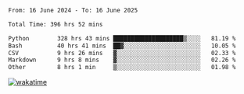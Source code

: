 <!--START_SECTION:waka-->

```txt
From: 16 June 2024 - To: 16 June 2025

Total Time: 396 hrs 52 mins

Python        328 hrs 43 mins ████████████████████▒░░░░   81.19 %
Bash          40 hrs 41 mins  ██▓░░░░░░░░░░░░░░░░░░░░░░   10.05 %
CSV           9 hrs 26 mins   ▓░░░░░░░░░░░░░░░░░░░░░░░░   02.33 %
Markdown      9 hrs 8 mins    ▓░░░░░░░░░░░░░░░░░░░░░░░░   02.26 %
Other         8 hrs 1 min     ▒░░░░░░░░░░░░░░░░░░░░░░░░   01.98 %
```

<!--END_SECTION:waka-->
[![wakatime](https://wakatime.com/badge/user/5f89a63a-5294-4958-ad30-2b3455e63f2a.svg)](https://wakatime.com/@5f89a63a-5294-4958-ad30-2b3455e63f2a)
